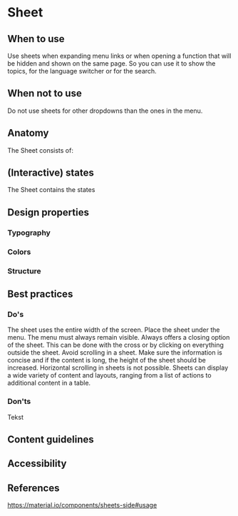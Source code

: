 # Sheet

## When to use

Use sheets when expanding menu links or when opening a function that will be hidden and shown on the same page. So you can use it to show the topics, for the language switcher or for the search.

## When not to use

Do not use sheets for other dropdowns than the ones in the menu.

## Anatomy

The Sheet consists of:

## (Interactive) states

The Sheet contains the states

## Design properties

### Typography

### Colors

### Structure

## Best practices

### Do's

The sheet uses the entire width of the screen.
Place the sheet under the menu. The menu must always remain visible.
Always offers a closing option of the sheet. This can be done with the cross or by clicking on everything outside the sheet.
Avoid scrolling in a sheet. Make sure the information is concise and if the content is long, the height of the sheet should be increased.
Horizontal scrolling in sheets is not possible.
Sheets can display a wide variety of content and layouts, ranging from a list of actions to additional content in a table.

### Don'ts

Tekst

## Content guidelines

## Accessibility

## References

https://material.io/components/sheets-side#usage
